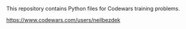 This repository contains Python files for Codewars training problems.

https://www.codewars.com/users/neilbezdek

